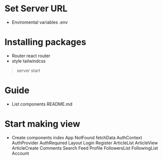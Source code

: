 # Set Server URL
- Enviromental variables
.env

# Installing packages 
- Router
react router
- style
tailwindcss

> server start

# Guide 
- List components
README.md

# Start making view
- Create components
index App
NotFound
fetchData
AuthContext AuthProvider AuthRequired
Layout
Login Register
ArticleList
ArticleView
ArticleCreate
Comments
Search
Feed
Profile FollowersList FollowingList
Account